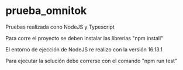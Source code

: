 # prueba_omnitok

Pruebas realizada cono NodeJS y Typescript

Para corre el proyecto se deben instalar las librerias "npm install"

El entorno de ejección de NodeJS re realizo con la versión 16.13.1

Para ejecutar la solución debe correrse con el comando "npm run test"
